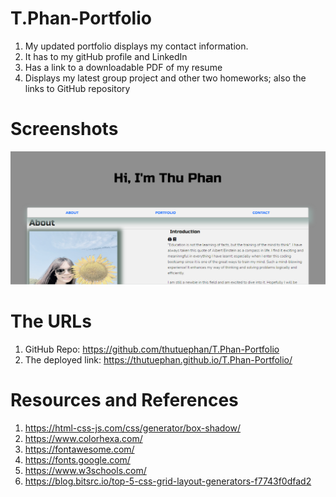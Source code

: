 # T.Phan-Portfolio
1. My updated portfolio displays my contact information.
2. It has to my gitHub profile and LinkedIn
3. Has a link to a downloadable PDF of my resume
4. Displays my latest group project and other two homeworks; also the links to GitHub repository

# Screenshots
![screenshot](https://github.com/thutuephan/T.Phan-Portfolio/blob/main/assets/images/screenshot.PNG)


# The URLs
1. GitHub Repo: https://github.com/thutuephan/T.Phan-Portfolio
2. The deployed link: https://thutuephan.github.io/T.Phan-Portfolio/

# Resources and References
1. https://html-css-js.com/css/generator/box-shadow/
2. https://www.colorhexa.com/
3. https://fontawesome.com/
4. https://fonts.google.com/
5. https://www.w3schools.com/
6. https://blog.bitsrc.io/top-5-css-grid-layout-generators-f7743f0dfad2
